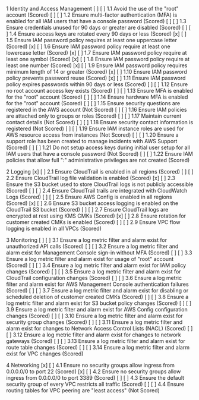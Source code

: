 1 Identity and Access Management
[ ] [ ] 1.1 Avoid the use of the "root" account (Scored)
[ ] [ ] 1.2 Ensure multi-factor authentication (MFA) is enabled for all IAM users that have a console password (Scored)
[ ] [ ] 1.3 Ensure credentials unused for 90 days or greater are disabled (Scored)
[ ] [ ] 1.4 Ensure access keys are rotated every 90 days or less (Scored)
[x] [ ] 1.5 Ensure IAM password policy requires at least one uppercase letter (Scored)
[x] [ ] 1.6 Ensure IAM password policy require at least one lowercase letter (Scored)
[x] [ ] 1.7 Ensure IAM password policy require at least one symbol (Scored)
[x] [ ] 1.8 Ensure IAM password policy require at least one number (Scored)
[x] [ ] 1.9 Ensure IAM password policy requires minimum length of 14 or greater (Scored)
[x] [ ] 1.10 Ensure IAM password policy prevents password reuse (Scored)
[x] [ ] 1.11 Ensure IAM password policy expires passwords within 90 days or less (Scored)
[ ] [ ] 1.12 Ensure no root account access key exists (Scored)
[ ] [ ] 1.13 Ensure MFA is enabled for the "root" account (Scored)
[ ] [ ] 1.14 Ensure hardware MFA is enabled for the "root" account (Scored)
[ ] [ ] 1.15 Ensure security questions are registered in the AWS account (Not Scored)
[ ] [ ] 1.16 Ensure IAM policies are attached only to groups or roles (Scored)
[ ] [ ] 1.17 Maintain current contact details (Not Scored)
[ ] [ ] 1.18 Ensure security contact information is registered (Not Scored)
[ ] [ ] 1.19 Ensure IAM instance roles are used for AWS resource access from instances (Not Scored)
[ ] [ ] 1.20 Ensure a support role has been created to manage incidents with AWS Support (Scored)
[ ] [ ] 1.21 Do not setup access keys during initial user setup for all IAM users that have a console password (Not Scored)
[ ] [ ] 1.22 Ensure IAM policies that allow full "*:*" administrative privileges are not created (Scored)

2 Logging
[x] [ ] 2.1 Ensure CloudTrail is enabled in all regions (Scored)
[ ] [ ] 2.2 Ensure CloudTrail log file validation is enabled (Scored)
[x] [ ] 2.3 Ensure the S3 bucket used to store CloudTrail logs is not publicly accessible (Scored)
[ ] [ ] 2.4 Ensure CloudTrail trails are integrated with CloudWatch Logs (Scored)
[ ] [ ] 2.5 Ensure AWS Config is enabled in all regions (Scored)
[x] [ ] 2.6 Ensure S3 bucket access logging is enabled on the CloudTrail S3 bucket (Scored)
[ ] [ ] 2.7 Ensure CloudTrail logs are encrypted at rest using KMS CMKs (Scored)
[x] [ ] 2.8 Ensure rotation for customer created CMKs is enabled (Scored)
[ ] [ ] 2.9 Ensure VPC flow logging is enabled in all VPCs (Scored)

3 Monitoring
[ ] [ ] 3.1 Ensure a log metric filter and alarm exist for unauthorized API calls (Scored)
[ ] [ ] 3.2 Ensure a log metric filter and alarm exist for Management Console sign-in without MFA (Scored)
[ ] [ ] 3.3 Ensure a log metric filter and alarm exist for usage of "root" account (Scored)
[ ] [ ] 3.4 Ensure a log metric filter and alarm exist for IAM policy changes (Scored)
[ ] [ ] 3.5 Ensure a log metric filter and alarm exist for CloudTrail configuration changes (Scored)
[ ] [ ] 3.6 Ensure a log metric filter and alarm exist for AWS Management Console authentication failures (Scored)
[ ] [ ] 3.7 Ensure a log metric filter and alarm exist for disabling or scheduled deletion of customer created CMKs (Scored)
[ ] [ ] 3.8 Ensure a log metric filter and alarm exist for S3 bucket policy changes (Scored)
[ ] [ ] 3.9 Ensure a log metric filter and alarm exist for AWS Config configuration changes (Scored)
[ ] [ ] 3.10 Ensure a log metric filter and alarm exist for security group changes (Scored)
[ ] [ ] 3.11 Ensure a log metric filter and alarm exist for changes to Network Access Control Lists (NACL) (Scored)
[ ] [ ] 3.12 Ensure a log metric filter and alarm exist for changes to network gateways (Scored)
[ ] [ ] 3.13 Ensure a log metric filter and alarm exist for route table changes (Scored)
[ ] [ ] 3.14 Ensure a log metric filter and alarm exist for VPC changes (Scored)

4 Networking
[x] [ ] 4.1 Ensure no security groups allow ingress from 0.0.0.0/0 to port 22 (Scored)
[x] [ ] 4.2 Ensure no security groups allow ingress from 0.0.0.0/0 to port 3389 (Scored)
[ ] [ ] 4.3 Ensure the default security group of every VPC restricts all traffic (Scored)
[ ] [ ] 4.4 Ensure routing tables for VPC peering are "least access" (Not Scored)

